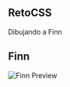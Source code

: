 ## RetoCSS
Dibujando a Finn

## Finn
![Finn Preview](https://github.com/ossoboy/reto__css__finn/blob/master/preview.png?raw=true)